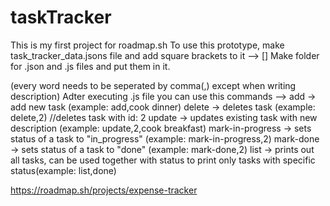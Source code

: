# taskTracker
This is my first project for roadmap.sh
To use this prototype, make task_tracker_data.jsons file and add square brackets to it --> []
Make folder for .json and .js files and put them in it.

(every word needs to be seperated by comma(,) except when writing description)
Adter executing .js file you can use this commands -->
    add -> add new task (example: add,cook dinner)
    delete -> deletes task (example: delete,2) //deletes task with id: 2
    update -> updates existing task with new description (example: update,2,cook breakfast)
    mark-in-progress -> sets status of a task to "in_progress" (example: mark-in-progress,2)
    mark-done -> sets status of a task to "done" (example: mark-done,2)
    list -> prints out all tasks, can be used together with status to print only tasks with specific status(example: list,done)

https://roadmap.sh/projects/expense-tracker